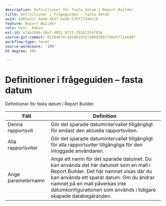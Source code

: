 ```yaml
---
description: Definitioner för fasta datum i Report Builder.
title: Definitioner i frågeguiden – fasta datum
uuid: bd65a312-bab6-46d7-ba30-570777344cc9
feature: Report Builder
role: User, Admin
exl-id: e2ab1b8b-30e7-4851-8f13-292613fef016
source-git-commit: d218d07ec16e981d7e148092b91fbbd5711e840f
workflow-type: tm+mt
source-wordcount: '109'
ht-degree: 10%

---
```


# Definitioner i frågeguiden – fasta datum

Definitioner för fasta datum i Report Builder.

| Fält | Definition |
|--- |--- |
| Denna rapportsvit | Gör det sparade datumintervallet tillgängligt för endast den aktuella rapportsviten. |
| Alla rapportsviter | Gör det sparade datumintervallet tillgängligt för alla rapportsviter tillgängliga för den inloggade användaren. |
| Ange parameternamn | Ange ett namn för det sparade datumet. Du kan använda det här datumet som en mall i Report Builder. Det här namnet visas där du kan använda ett sparat datum. Om du ändrar namnet på en mall påverkas inte datumkonfigurationen som används i tidigare skapade databegäranden. |
